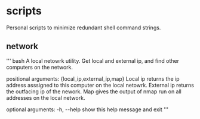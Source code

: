 # scripts
Personal scripts to minimize redundant shell command strings.

## network


''' bash
A local netowrk utility. Get local and external ip, and find other computers
on the network.

positional arguments:
  {local_ip,external_ip,map}
                        Local ip returns the ip address asssigned to this
                        computer on the local netowrk. External ip returns the
                        outfacing ip of the nework. Map gives the output of
                        nmap run on all addresses on the local network.

optional arguments:
  -h, --help            show this help message and exit
'''
